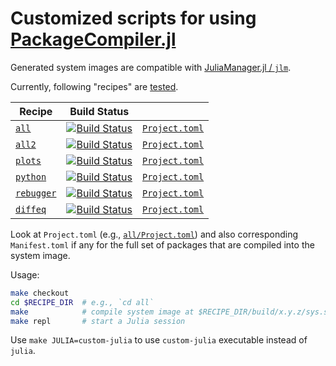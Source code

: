 # Customized scripts for using [PackageCompiler.jl](https://github.com/JuliaLang/PackageCompiler.jl)

Generated system images are compatible with
[JuliaManager.jl / `jlm`](https://github.com/tkf/JuliaManager.jl).

Currently, following "recipes" are [tested](https://travis-ci.com/tkf/julia-sysimage-recipes).

<!-- table start -->

| Recipe | Build Status |  |
| --- | --- | --- |
| [`all`](https://github.com/tkf/julia-sysimage-recipes/tree/all/master) | [![Build Status](https://travis-ci.com/tkf/julia-sysimage-recipes.svg?branch=all/master)](https://travis-ci.com/tkf/julia-sysimage-recipes/branches) | [`Project.toml`](https://github.com/tkf/julia-sysimage-recipes/blob/all/master/Project.toml) |
| [`all2`](https://github.com/tkf/julia-sysimage-recipes/tree/all2/master) | [![Build Status](https://travis-ci.com/tkf/julia-sysimage-recipes.svg?branch=all2/master)](https://travis-ci.com/tkf/julia-sysimage-recipes/branches) | [`Project.toml`](https://github.com/tkf/julia-sysimage-recipes/blob/all2/master/Project.toml) |
| [`plots`](https://github.com/tkf/julia-sysimage-recipes/tree/plots/master) | [![Build Status](https://travis-ci.com/tkf/julia-sysimage-recipes.svg?branch=plots/master)](https://travis-ci.com/tkf/julia-sysimage-recipes/branches) | [`Project.toml`](https://github.com/tkf/julia-sysimage-recipes/blob/plots/master/Project.toml) |
| [`python`](https://github.com/tkf/julia-sysimage-recipes/tree/python/master) | [![Build Status](https://travis-ci.com/tkf/julia-sysimage-recipes.svg?branch=python/master)](https://travis-ci.com/tkf/julia-sysimage-recipes/branches) | [`Project.toml`](https://github.com/tkf/julia-sysimage-recipes/blob/python/master/Project.toml) |
| [`rebugger`](https://github.com/tkf/julia-sysimage-recipes/tree/rebugger/master) | [![Build Status](https://travis-ci.com/tkf/julia-sysimage-recipes.svg?branch=rebugger/master)](https://travis-ci.com/tkf/julia-sysimage-recipes/branches) | [`Project.toml`](https://github.com/tkf/julia-sysimage-recipes/blob/rebugger/master/Project.toml) |
| [`diffeq`](https://github.com/tkf/julia-sysimage-recipes/tree/diffeq/master) | [![Build Status](https://travis-ci.com/tkf/julia-sysimage-recipes.svg?branch=diffeq/master)](https://travis-ci.com/tkf/julia-sysimage-recipes/branches) | [`Project.toml`](https://github.com/tkf/julia-sysimage-recipes/blob/diffeq/master/Project.toml) |

<!-- table end -->

Look at `Project.toml` (e.g.,
[`all/Project.toml`](https://github.com/tkf/julia-sysimage-recipes/blob/all/master/Project.toml))
and also corresponding `Manifest.toml` if any for the full set of
packages that are compiled into the system image.

Usage:

```sh
make checkout
cd $RECIPE_DIR  # e.g., `cd all`
make            # compile system image at $RECIPE_DIR/build/x.y.z/sys.so
make repl       # start a Julia session
```

Use `make JULIA=custom-julia` to use `custom-julia` executable instead
of `julia`.

